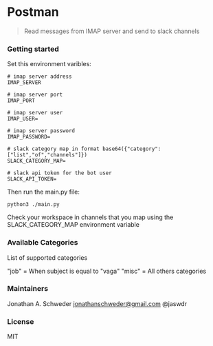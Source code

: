 # Postman

> Read messages from IMAP server and send to slack channels

### Getting started

Set this environment varibles:

```
# imap server address
IMAP_SERVER

# imap server port
IMAP_PORT

# imap server user
IMAP_USER=

# imap server password
IMAP_PASSWORD=

# slack category map in format base64({"category":["list","of","channels"]})
SLACK_CATEGORY_MAP=

# slack api token for the bot user
SLACK_API_TOKEN=
```

Then run the main.py file:

```
python3 ./main.py
```

Check your workspace in channels that you map using the SLACK_CATEGORY_MAP environment variable

### Available Categories

List of supported categories

"job" = When subject is equal to "vaga"
"misc" = All others categories

### Maintainers

Jonathan A. Schweder <jonathanschweder@gmail.com> @jaswdr

### License

MIT
